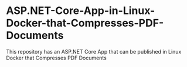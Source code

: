 # ASP.NET-Core-App-in-Linux-Docker-that-Compresses-PDF-Documents
This repository has an ASP.NET Core App that can be published in Linux Docker that Compresses PDF Documents
